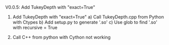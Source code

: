 V0.0.5: Add TukeyDepth with "exact=True"

1. Add TukeyDepth with "exact=True"
   a) Call TukeyDepth.cpp from Python with Ctypes 
   b) Add setup.py to generate '.so'
   c) Use glob to find '.so' with recursive = True 

2. Call C++ from python with Cython 
   not working
